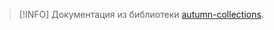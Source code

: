 > [!INFO]
> Документация из библиотеки [autumn-collections](../../autumn-collections/index.md).

<!--@include: @/api/autumn-collections/Аннотации/ПрилепляемаяКоллекция.md-->
